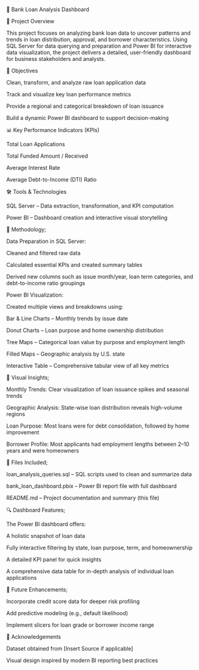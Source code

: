 🏦 Bank Loan Analysis Dashboard

📖 Project Overview

This project focuses on analyzing bank loan data to uncover patterns and trends in loan distribution, approval, and borrower characteristics. Using SQL Server for data querying and preparation and Power BI for interactive data visualization, the project delivers a detailed, user-friendly dashboard for business stakeholders and analysts.

🎯 Objectives

Clean, transform, and analyze raw loan application data

Track and visualize key loan performance metrics

Provide a regional and categorical breakdown of loan issuance

Build a dynamic Power BI dashboard to support decision-making

📊 Key Performance Indicators (KPIs)

Total Loan Applications

Total Funded Amount / Received

Average Interest Rate

Average Debt-to-Income (DTI) Ratio

🛠️ Tools & Technologies

SQL Server – Data extraction, transformation, and KPI computation

Power BI – Dashboard creation and interactive visual storytelling

🧪 Methodology;

Data Preparation in SQL Server:

Cleaned and filtered raw data

Calculated essential KPIs and created summary tables

Derived new columns such as issue month/year, loan term categories, and debt-to-income ratio groupings

Power BI Visualization:

Created multiple views and breakdowns using:

Bar & Line Charts – Monthly trends by issue date

Donut Charts – Loan purpose and home ownership distribution

Tree Maps – Categorical loan value by purpose and employment length

Filled Maps – Geographic analysis by U.S. state

Interactive Table – Comprehensive tabular view of all key metrics

📌 Visual Insights;

Monthly Trends: Clear visualization of loan issuance spikes and seasonal trends

Geographic Analysis: State-wise loan distribution reveals high-volume regions

Loan Purpose: Most loans were for debt consolidation, followed by home improvement

Borrower Profile: Most applicants had employment lengths between 2–10 years and were homeowners

📁 Files Included;

loan_analysis_queries.sql – SQL scripts used to clean and summarize data

bank_loan_dashboard.pbix – Power BI report file with full dashboard

README.md – Project documentation and summary (this file)

🔍 Dashboard Features;

The Power BI dashboard offers:

A holistic snapshot of loan data

Fully interactive filtering by state, loan purpose, term, and homeownership

A detailed KPI panel for quick insights

A comprehensive data table for in-depth analysis of individual loan applications

🚀 Future Enhancements;

Incorporate credit score data for deeper risk profiling

Add predictive modeling (e.g., default likelihood)

Implement slicers for loan grade or borrower income range

🙏 Acknowledgements

Dataset obtained from [Insert Source if applicable]

Visual design inspired by modern BI reporting best practices
